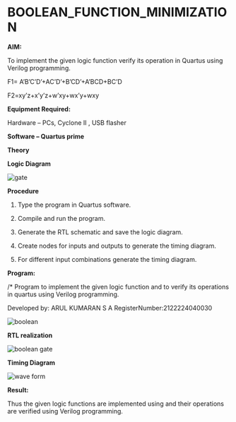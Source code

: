 # BOOLEAN_FUNCTION_MINIMIZATION

**AIM:**

To implement the given logic function verify its operation in Quartus using Verilog programming.

F1= A’B’C’D’+AC’D’+B’CD’+A’BCD+BC’D 

F2=xy’z+x’y’z+w’xy+wx’y+wxy

**Equipment Required:**

Hardware – PCs, Cyclone II , USB flasher

**Software – Quartus prime**

**Theory**

**Logic Diagram**



![gate](https://github.com/user-attachments/assets/769bb5b8-f520-4218-ad87-7a063f544396)



**Procedure**

1.	Type the program in Quartus software.

2.	Compile and run the program.

3.	Generate the RTL schematic and save the logic diagram.

4.	Create nodes for inputs and outputs to generate the timing diagram.

5.	For different input combinations generate the timing diagram.


**Program:**

/* Program to implement the given logic function and to verify its operations in quartus using Verilog programming. 

Developed by: ARUL KUMARAN S A
RegisterNumber:2122224040030


![boolean](https://github.com/user-attachments/assets/9a260288-17d8-4517-a1c5-7a21292f455d)



**RTL realization**


![boolean gate](https://github.com/user-attachments/assets/da274189-f1f2-4d1e-a1db-57be657c652b)


**Timing Diagram**

![wave form](https://github.com/user-attachments/assets/455dee2b-de88-47b5-9266-9bdfdb8f359f)




**Result:**

Thus the given logic functions are implemented using and their operations are verified using Verilog programming.

